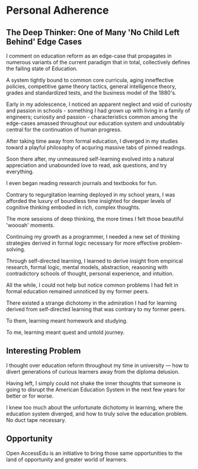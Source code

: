 # Personal Adherence

## The Deep Thinker: One of Many 'No Child Left Behind' Edge Cases

I comment on education reform as an edge-case that propagates in numerous
variants of the current paradigm that in total, collectively defines the failing
state of Education.

A system tightly bound to common core curricula, aging inneffective policies,
competitive game theory tactics, general intelligence theory, grades and
standardized tests, and the business model of the 1880's.

Early in my adolescence, I noticed an apparent neglect and void of curiosity and
passion in schools - something I had grown up with living in a family of
engineers; curiosity and passion - characteristics common among the edge-cases
amassed throughout our education system and undoubtably central for the
continuation of human progress.

After taking time away from formal education, I diverged in my studies toward a
playful philosophy of acquring massive tabs of pinned readings.

Soon there after, my unmeasured self-learning evolved into a natural
appreciation and unabounded love to read, ask questions, and try everything.

I even began reading research journals and textbooks for fun.

Contrary to regurgitation learning deployed in my school years, I was afforded
the luxury of boundless time insighted for deeper levels of cognitive thinking
embodied in rich, complex thoughts.

The more sessions of deep thinking, the more times I felt those beautiful
'woooah' moments.

Continuing my growth as a programmer, I needed a new set of thinking strategies
derived in formal logic necessary for more effective problem-solving.

Through self-directed learning, I learned to derive insight from empirical
research, formal logic, mental models, abstraction, reasoning with contradictory
schools of thought, personal experience, and intuition.

All the while, I could not help but notice common problems I had felt in formal
education remained unnoticed by my former peers.

There existed a strange dichotomy in the admiration I had for learning derived
from self-directed learning that was contrary to my former peers.

To them, learning meant homework and studying.

To me, learning meant quest and untold journey.

## Interesting Problem

I thought over education reform throughout my time in university — how to divert
generations of curious learners away from the diploma delusion.

Having left, I simply could not shake the inner thoughts that someone is going
to disrupt the American Education System in the next few years for better or for
worse.

I knew too much about the unfortunate dichotomy in learning, where the education
system diverged, and how to truly solve the education problem. No duct tape
necessary.

## Opportunity

Open AccessEdu is an initiative to bring those same opportunities to the land of
opportunity and greater world of learners.
